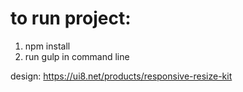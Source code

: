 
# to run project:
1. npm install 
2. run gulp in command line 

design: https://ui8.net/products/responsive-resize-kit
